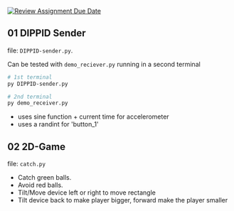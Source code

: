 [![Review Assignment Due Date](https://classroom.github.com/assets/deadline-readme-button-24ddc0f5d75046c5622901739e7c5dd533143b0c8e959d652212380cedb1ea36.svg)](https://classroom.github.com/a/kngN8axl)

## 01 DIPPID Sender
file: `DIPPID-sender.py`.

Can be tested with `demo_reciever.py` running in a second terminal
```bash
# 1st terminal
py DIPPID-sender.py

# 2nd terminal
py demo_receiver.py
```
- uses sine function + current time for accelerometer
- uses a randint for 'button_1'

## 02 2D-Game
file: `catch.py`
- Catch green balls.
- Avoid red balls.
- Tilt/Move device left or right to move rectangle
- Tilt device back to make player bigger, forward make the player smaller 

